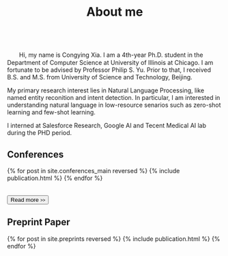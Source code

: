 ﻿---
permalink: /
title: "About me"
excerpt: "About me"
author_profile: true
redirect_from: 
  - /about/
  - /about.html
---

<br />
　　Hi, my name is Congying Xia. I am a 4th-year Ph.D. student in the Department of Computer Science at University of Illinois at Chicago. I am fortunate to be advised by Professor Philip S. Yu. Prior to that, I received B.S. and M.S. from University of Science and Technology, Beijing.

My primary research interest lies in Natural Language Processing, like named entity reconition and intent detection. In particular, I am interested in understanding natural language in low-resource senarios such as zero-shot learning and few-shot learning.

I interned at Salesforce Research, Google AI and Tecent Medical AI lab during the PHD period.


Conferences
----------
<div>
  <table>
  {% for post in site.conferences_main reversed %}
    <tr>{% include publication.html %}</tr>
  {% endfor %}
  </table>
</div>

<div margin-bottom:100px>
  <a href="/conferences/">
    <button class="btn btn--readmore">Read more <font size="1">>></font></button>
  </a>
</div> 


Preprint Paper
----------
<div>
  <table>
  {% for post in site.preprints reversed %}
    <tr>{% include publication.html %}</tr>
  {% endfor %}
  </table>
</div>

